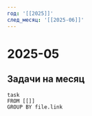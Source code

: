 ```yaml
---
год: '[[2025]]'
след_месяц: '[[2025-06]]'
---
```



# 2025-05

## Задачи на месяц

```dataview
task
FROM [[]]
GROUP BY file.link
```
